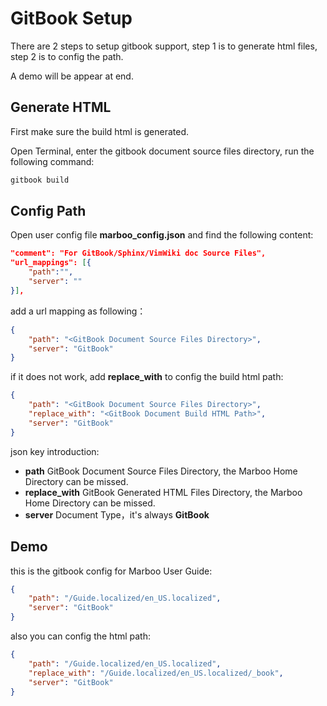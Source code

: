 # GitBook Setup

<!-- create time: 2015-08-03 07:34:57  -->

<!-- This file is created by Marboo<http://marboo.io> template file $MARBOO_HOME/.media/starts/default.md
本文件由 Marboo<http://marboo.io> 模板文件 $MARBOO_HOME/.media/starts/default.md 创建 -->

There are 2 steps to setup gitbook support, step 1 is to generate html files, step 2 is to config the path.

A demo will be appear at end.

## Generate HTML

First make sure the build html is generated.

Open Terminal, enter the gitbook document source files directory, run the following command:

```sh
gitbook build
```

## Config Path

Open user config file **marboo_config.json** and find the following content:

```json
"comment": "For GitBook/Sphinx/VimWiki doc Source Files",
"url_mappings": [{
    "path":"",
    "server": ""
}],
```

add a url mapping as following：

```json
{
    "path": "<GitBook Document Source Files Directory>",
    "server": "GitBook"
}
```

if it does not work, add **replace_with** to config the build html path:

```json
{
    "path": "<GitBook Document Source Files Directory>",
    "replace_with": "<GitBook Document Build HTML Path>",
    "server": "GitBook"
}
```

json key introduction:

- **path** GitBook Document Source Files Directory, the Marboo Home Directory can be missed.
- **replace_with** GitBook Generated HTML Files Directory, the Marboo Home Directory can be missed.
- **server** Document Type，it's always **GitBook**

## Demo

this is the gitbook config for Marboo User Guide:

```json
{
    "path": "/Guide.localized/en_US.localized",
    "server": "GitBook"
}
```

also you can config the html path:

```json
{
    "path": "/Guide.localized/en_US.localized",
    "replace_with": "/Guide.localized/en_US.localized/_book",
    "server": "GitBook"
}
```
